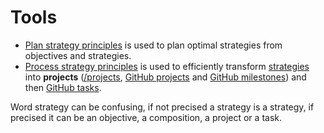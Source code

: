 # Tools

* [Plan strategy principles](https://github.com/esteem8app/esteem8app.github.io/blob/master/docs/work-the-system/tools/plan-strategy-principles.md) is used to plan optimal strategies from objectives and strategies.
* [Process strategy principles](https://github.com/esteem8app/esteem8app.github.io/blob/master/docs/work-the-system/tools/process-strategy-principles.md) is used to efficiently transform [strategies](https://github.com/esteem8app/esteem8app.github.io/tree/master/docs/work-the-system/strategies) into **projects** ([/projects](https://github.com/esteem8app/esteem8app.github.io/tree/master/docs/work-the-system/strategies/projects), [GitHub projects](https://github.com/esteem8app/esteem8app.github.io/projects) and [GitHub milestones](https://github.com/esteem8app/esteem8app.github.io/milestones)) and then [GitHub tasks](https://github.com/esteem8app/esteem8app.github.io/tree/master/docs/todo).

Word strategy can be confusing, if not precised a strategy is a strategy, if precised it can be an objective, a composition, a project or a task.
